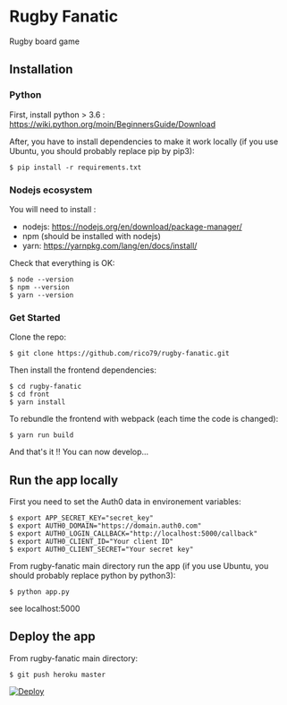 # Rugby Fanatic

Rugby board game

## Installation

### Python

First, install python > 3.6 : https://wiki.python.org/moin/BeginnersGuide/Download

After, you have to install dependencies to make it work locally (if you use Ubuntu, you should probably replace pip by pip3):

```
$ pip install -r requirements.txt
```

### Nodejs ecosystem

You will need to install :
- nodejs: https://nodejs.org/en/download/package-manager/
- npm (should be installed with nodejs)
- yarn: https://yarnpkg.com/lang/en/docs/install/

Check that everything is OK:

```
$ node --version
$ npm --version
$ yarn --version
```

### Get Started

Clone the repo:

```
$ git clone https://github.com/rico79/rugby-fanatic.git
```

Then install the frontend dependencies:

```
$ cd rugby-fanatic
$ cd front
$ yarn install
```

To rebundle the frontend with webpack (each time the code is changed):

```
$ yarn run build
```

And that's it !! You can now develop...

## Run the app locally

First you need to set the Auth0 data in environement variables:

```
$ export APP_SECRET_KEY="secret_key"
$ export AUTH0_DOMAIN="https://domain.auth0.com"
$ export AUTH0_LOGIN_CALLBACK="http://localhost:5000/callback"
$ export AUTH0_CLIENT_ID="Your client ID"
$ export AUTH0_CLIENT_SECRET="Your secret key"
```

From rugby-fanatic main directory run the app (if you use Ubuntu, you should probably replace python by python3):

```
$ python app.py
```

see localhost:5000

## Deploy the app

From rugby-fanatic main directory:

```
$ git push heroku master
```

[![Deploy](https://www.herokucdn.com/deploy/button.png)](https://heroku.com/deploy)